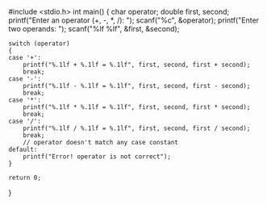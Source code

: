 #include <stdio.h>
int main()
{
    char operator;
    double first, second;
    printf("Enter an operator (+, -, *, /): ");
    scanf("%c", &operator);
    printf("Enter two operands: ");
    scanf("%lf %lf", &first, &second);

    switch (operator) 
    {
    case '+':
        printf("%.1lf + %.1lf = %.1lf", first, second, first + second);
        break;
    case '-':
        printf("%.1lf - %.1lf = %.1lf", first, second, first - second);
        break;
    case '*':
        printf("%.1lf * %.1lf = %.1lf", first, second, first * second);
        break;
    case '/':
        printf("%.1lf / %.1lf = %.1lf", first, second, first / second);
        break;
        // operator doesn't match any case constant
    default:
        printf("Error! operator is not correct");
    }

    return 0;
}

